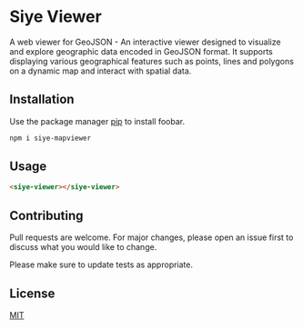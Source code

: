 # Siye Viewer

A web viewer for GeoJSON - An interactive viewer designed to visualize and explore geographic data encoded in GeoJSON format. It supports displaying various geographical features such as points, lines and polygons on a dynamic map and interact with spatial data.


## Installation

Use the package manager [pip](https://pip.pypa.io/en/stable/) to install foobar.

```bash
npm i siye-mapviewer
```

## Usage

```html
<siye-viewer></siye-viewer>
```


## Contributing

Pull requests are welcome. For major changes, please open an issue first
to discuss what you would like to change.

Please make sure to update tests as appropriate.

## License

[MIT](https://choosealicense.com/licenses/mit/)